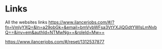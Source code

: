 # Links
All the websites links
https://www.ilancerjobs.com/#/?fn=VmlyYXQ=&ln=a29obGk=&email=bmVybWFsa3VtYXJjQGdtYWlsLmNvbQ==&inv=em&authId=NTMwNg==&roleId=Mw==


https://www.ilancerjobs.com/#/reset/1312537877
